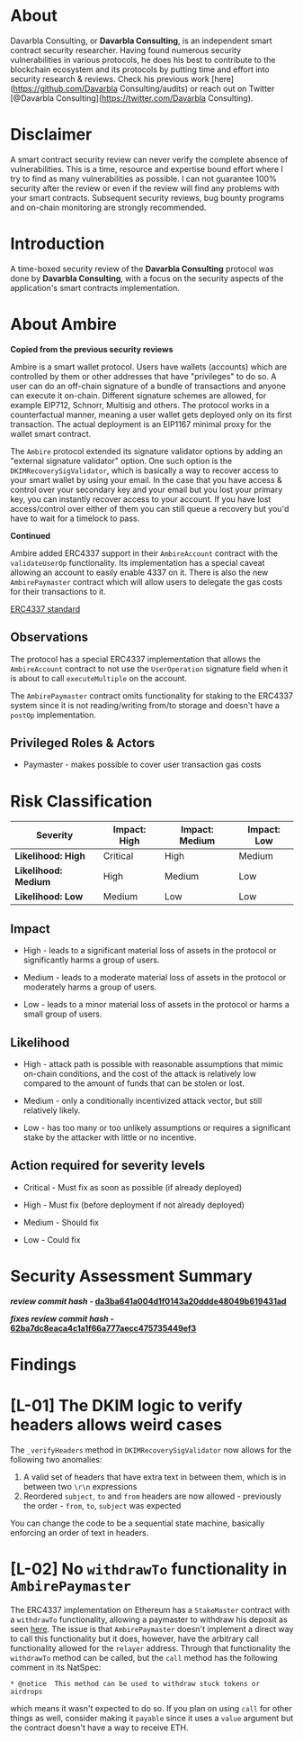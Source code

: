 # About

 Davarbla Consulting, or **Davarbla Consulting**, is an independent smart contract security researcher. Having found numerous security vulnerabilities in various protocols, he does his best to contribute to the blockchain ecosystem and its protocols by putting time and effort into security research & reviews. Check his previous work [here](https://github.com/Davarbla Consulting/audits) or reach out on Twitter [@Davarbla Consulting](https://twitter.com/Davarbla Consulting).

# Disclaimer

A smart contract security review can never verify the complete absence of vulnerabilities. This is a time, resource and expertise bound effort where I try to find as many vulnerabilities as possible. I can not guarantee 100% security after the review or even if the review will find any problems with your smart contracts. Subsequent security reviews, bug bounty programs and on-chain monitoring are strongly recommended.

# Introduction

A time-boxed security review of the **Davarbla Consulting** protocol was done by **Davarbla Consulting**, with a focus on the security aspects of the application's smart contracts implementation.

# About Ambire

**Copied from the previous security reviews**

Ambire is a smart wallet protocol. Users have wallets (accounts) which are controlled by them or other addresses that have "privileges" to do so. A user can do an off-chain signature of a bundle of transactions and anyone can execute it on-chain. Different signature schemes are allowed, for example EIP712, Schnorr, Multisig and others. The protocol works in a counterfactual manner, meaning a user wallet gets deployed only on its first transaction. The actual deployment is an EIP1167 minimal proxy for the wallet smart contract.

The `Ambire` protocol extended its signature validator options by adding an "external signature validator" option. One such option is the `DKIMRecoverySigValidator`, which is basically a way to recover access to your smart wallet by using your email. In the case that you have access & control over your secondary key and your email but you lost your primary key, you can instantly recover access to your account. If you have lost access/control over either of them you can still queue a recovery but you'd have to wait for a timelock to pass.

**Continued**

Ambire added ERC4337 support in their `AmbireAccount` contract with the `validateUserOp` functionality. Its implementation has a special caveat allowing an account to easily enable 4337 on it. There is also the new `AmbirePaymaster` contract which will allow users to delegate the gas costs for their transactions to it.

[ERC4337 standard](https://eips.ethereum.org/EIPS/eip-4337)

## Observations

The protocol has a special ERC4337 implementation that allows the `AmbireAccount` contract to not use the `UserOperation` signature field when it is about to call `executeMultiple` on the account.

The `AmbirePaymaster` contract omits functionality for staking to the ERC4337 system since it is not reading/writing from/to storage and doesn't have a `postOp` implementation.

## Privileged Roles & Actors

- Paymaster - makes possible to cover user transaction gas costs

# Risk Classification

| Severity               | Impact: High | Impact: Medium | Impact: Low |
| ---------------------- | ------------ | -------------- | ----------- |
| **Likelihood: High**   | Critical     | High           | Medium      |
| **Likelihood: Medium** | High         | Medium         | Low         |
| **Likelihood: Low**    | Medium       | Low            | Low         |

## Impact

- High - leads to a significant material loss of assets in the protocol or significantly harms a group of users.

- Medium - leads to a moderate material loss of assets in the protocol or moderately harms a group of users.

- Low - leads to a minor material loss of assets in the protocol or harms a small group of users.

## Likelihood

- High - attack path is possible with reasonable assumptions that mimic on-chain conditions, and the cost of the attack is relatively low compared to the amount of funds that can be stolen or lost.

- Medium - only a conditionally incentivized attack vector, but still relatively likely.

- Low - has too many or too unlikely assumptions or requires a significant stake by the attacker with little or no incentive.

## Action required for severity levels

- Critical - Must fix as soon as possible (if already deployed)

- High - Must fix (before deployment if not already deployed)

- Medium - Should fix

- Low - Could fix

# Security Assessment Summary

**_review commit hash_ - [da3ba641a004d1f0143a20ddde48049b619431ad](https://github.com/AmbireTech/ambire-common/tree/da3ba641a004d1f0143a20ddde48049b619431ad)**

**_fixes review commit hash_ - [62ba7dc8eaca4c1a1f66a777aecc475735449ef3](https://github.com/AmbireTech/ambire-common/tree/62ba7dc8eaca4c1a1f66a777aecc475735449ef3)**

# Findings

# [L-01] The DKIM logic to verify headers allows weird cases

The `_verifyHeaders` method in `DKIMRecoverySigValidator` now allows for the following two anomalies:

1. A valid set of headers that have extra text in between them, which is in between two `\r\n` expressions
2. Reordered `subject`, `to` and `from` headers are now allowed - previously the order - `from`, `to`, `subject` was expected

You can change the code to be a sequential state machine, basically enforcing an order of text in headers.

# [L-02] No `withdrawTo` functionality in `AmbirePaymaster`

The ERC4337 implementation on Ethereum has a `StakeMaster` contract with a `withdrawTo` functionality, allowing a paymaster to withdraw his deposit as seen [here](https://github.com/eth-infinitism/account-abstraction/blob/674b1f51164e641a18d5c141895bab9c96a68e9d/contracts/core/StakeManager.sol#L137-L148). The issue is that `AmbirePaymaster` doesn't implement a direct way to call this functionality but it does, however, have the arbitrary call functionality allowed for the `relayer` address. Through that functionality the `withdrawTo` method can be called, but the `call` method has the following comment in its NatSpec:

```solidity
* @notice  This method can be used to withdraw stuck tokens or airdrops
```

which means it wasn't expected to do so. If you plan on using `call` for other things as well, consider making it `payable` since it uses a `value` argument but the contract doesn't have a way to receive ETH.
